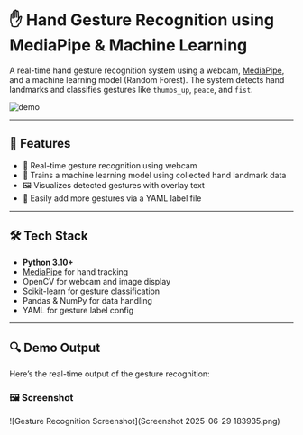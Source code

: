 # ✋ Hand Gesture Recognition using MediaPipe & Machine Learning

A real-time hand gesture recognition system using a webcam, [MediaPipe](https://google.github.io/mediapipe/), and a machine learning model (Random Forest). The system detects hand landmarks and classifies gestures like `thumbs_up`, `peace`, and `fist`.

![demo](demo.gif) <!-- Optional: Add a demo gif or image here -->

---

## 📌 Features

- 👋 Real-time gesture recognition using webcam
- 🧠 Trains a machine learning model using collected hand landmark data
- 🖼️ Visualizes detected gestures with overlay text
- 🔄 Easily add more gestures via a YAML label file

---

## 🛠️ Tech Stack

- **Python 3.10+**
- [MediaPipe](https://google.github.io/mediapipe/) for hand tracking
- OpenCV for webcam and image display
- Scikit-learn for gesture classification
- Pandas & NumPy for data handling
- YAML for gesture label config

---
## 🔍 Demo Output

Here’s the real-time output of the gesture recognition:

### 🖼️ Screenshot
![Gesture Recognition Screenshot](Screenshot 2025-06-29 183935.png)

